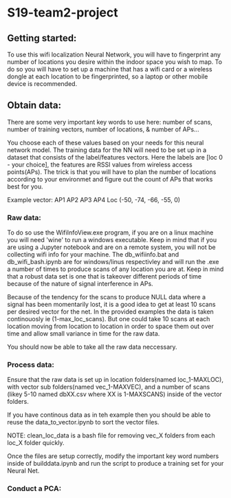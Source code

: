 # S19-team2-project

## Getting started:

To use this wifi localization Neural Network, you will have to fingerprint any number of locations you desire within the indoor space you wish to map.  To do so you will have to set up a machine that has a wifi card or a wireless dongle at each location to be fingerprinted, so a laptop or other mobile device is recommended.

## Obtain data:

There are some very important key words to use here: number of scans, number of training vectors, number of locations, & number of APs...

You choose each of these values based on your needs for this neural network model.  The training data for the NN will need to be set up in a dataset that consists of the label/features vectors.  Here the labels are [loc 0 - your choice], the features are RSSI values from wireless access points(APs).  The trick is that you will have to plan the number of locations according to your environmet and figure out the count of APs that works best for you.

Example vector:
AP1   AP2   AP3   AP4   Loc
(-50,  -74, -66,  -55,   0)

### Raw data:

To do so use the WifiInfoView.exe program, if you are on a linux machine you will need 'wine' to run a windows executable.  Keep in mind that if you are using a Jupyter notebook and are on a remote system, you will not be collecting wifi info for your machine.  The db_wifiinfo.bat and db_wifi_bash.ipynb are for windows/linus respectivley and will run the .exe a number of times to produce scans of any location you are at.  Keep in mind that a robust data set is one that is takeover different periods of time because of the nature of signal interference in APs.

Because of the tendency for the scans to produce NULL data where a signal has been momentarily lost, it is a good idea to get at least 10 scans per desired vector for the net.  In the provided examples the data is taken continouosly ie (1-max_loc_scans). But one could take 10 scans at each location moving from location to location in order to space them out over time and allow small variance in time for the raw data.

You should now be able to take all the raw data neccessary.

### Process data:

Ensure that the raw data is set up in location folders(named loc_1-MAXLOC), with vector sub folders(named vec_1-MAXVEC), and a number of scans (likey 5-10 named dbXX.csv where XX is 1-MAXSCANS) inside of the vector folders.

If you have continous data as in teh example then you should be able to reuse the data_to_vector.ipynb to sort the vector files.

NOTE: clean_loc_data is a bash file for removing vec_X folders from each loc_X folder quickly.

Once the files are setup correctly, modify the important key word numbers inside of builddata.ipynb and run the script to produce a training set for your Neural Net.

### Conduct a PCA: